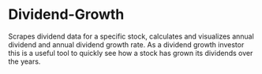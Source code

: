 # Dividend-Growth
Scrapes dividend data for a specific stock, calculates and visualizes annual dividend and annual dividend growth rate.
As a dividend growth investor this is a useful tool to quickly see how a stock has grown its dividends over the years. 
